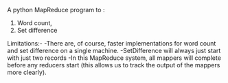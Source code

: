 A python MapReduce program to :
1. Word count, 
2. Set difference

Limitations:-
-There are, of course, faster implementations for word count and set difference on a single machine.
-SetDifference will always just start with just two records
-In this MapReduce system, all mappers will complete before any reducers start (this allows us to track the output of the mappers more clearly).
